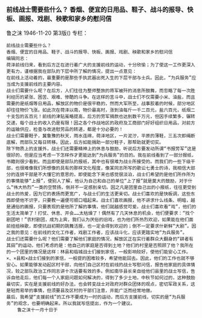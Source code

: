 ### 前线战士需要些什么？  香烟、便宜的日用品、鞋子、战斗的报导、快板、画报、戏剧、秧歌和家乡的慰问信
鲁之沫
1946-11-20
第3版()
专栏：

    前线战士需要些什么？
    香烟、便宜的日用品、鞋子、战斗的报导、快板、画报、戏剧、秧歌和家乡的慰问信
    编辑同志：
    荷泽前线归来，看到后方正在进行着广大的支援前线的运动，十分欣愉；为了使这一工作更深入更有力，谨根据我在部队的下层中所了解的情况，提出一点意见：
    在前线上活动着的，最重要的是那些手执武器出死入生的下层干部与士兵。因此，“为兵服务”应当成为支援前线的主要内容。
    战士们需要什么呢？在后方，人们往往为整师整旅的蒋军被歼的消息所鼓舞，而忽略了每一次胜利经历的紧张、困苦、艰难、惨酷的斗争。在这样的苦斗中，战士们不仅需要小米、油盐，而且需要的是纸烟等日用品，解放区的物价是很平稳的，然而大军所至，战事胶着的时候，部分地区却往往物价飞涨。如此次在荷泽以南，物价最高时，涨到油每斤一千二百元，盐六百元，纸烟二十支包的五百元！前线的津贴虽略提高，后方的劳军捐款也达到数千万元，但因手续繁多，辗转交递，每个战士的收入仍是有限！因之各个作战地区的政府及工商部门好好组织日用品，对前方的运输供应，检查与改进慰劳品的转递，都是十分必要的！
    战士们需要鞋子，冀鲁豫的秋天，雨水连绵，荷泽地区，一片泥泞，平原的薄鞋，三五次即绳断底解，而部队又每日转移。因此，后方如能捐助一部分鞋子，那帮助就更切实。
    除下物质上的支援外，战士们还需要精神上的休息与鼓励，听说后方要发动所谓“书报劳军”这是很好的，但是应当考虑一下怎样作才更能达到“为兵服务”的目的。我在前线看到了一部分报纸，书籍则很少看到。而且即使是部队的报纸，其中也有很难为战士所接受的。而我们的一些下级干部，也很难像我们所想像的具有的那样文化程度，像某同志所写的歌讼七勇士的诗，我相信大部分的连排干部是不大懂它的意思的，即使能念下来也感觉很淡泊，战士们希望的是他们所作所为的事情能够“上报”，使别人了解，他认为自己和自己的单位“上了报”就是莫大的鼓励，对于什么“伟大热烈”一类的空赞扬，倒并不一定感到亲切。因之凡是团里自己出的小报纸，往往更受到战士的热爱，因为它的表扬而更宽广，与战士们的生活更亲切。战士们喜欢的是快板调，这些东西即使他不识字，只要教一遍便可顺口唱起来。战士们喜欢画报，他不讲求什么线条、明暗，越是通俗的画报，只要表现的是他所了解的事情，他们就越感觉可爱。战士们喜欢看“戏”，他们的生活太简单了！打仗、休息、开会……太枯燥了！偶然有了几天休息的机会，他们便要求：“找个剧团吧！”农村剧团，成为上宾，我们认为厌俗的旧戏，也为他们所热烈欢迎，如果能在他们面前扭扭秧歌，即使抗战初期的跳舞活报，也一定会得到欢迎的；倒不一定要求什新鲜“大剧”。因之我的意见：在前线的文化工作者，戏剧工作者，应该战斗化，应该更踏实地“为兵服务”。
    战士们还需要什么呢？他们需要了解他们家庭的情况，解放区正在实行着群众大翻身的“耕者有其田”的运动，他们考虑的是：他自己的家庭是否得到土地？他们的村里是否照顾了他？我所在的一个团里的情况是这样：林县和临城战士们接到家信，一般影响较好，使他们能安心工作。×、×县和×战士们接到的家信，一般提的困难较多，希望他能回去。因此，他们的工作也就不够安心。如果能够发动起区村干部，向他们自己区村在前线的战士写慰问信，报告他家庭的具体情况，较之部队政治工作同志讲十次话要有效的多。例如南华县长亲自给他们县里的战士写信，告诉自他走后，他们每一个人家庭问题如何解决的，得到了多少土地，中秋节如何过的，这种鼓励最切实，实在是支援前线的好办法，也会转变战士对政府对群众团体的观点，密切军政关系，这是轻而易举的事情，但须要县及区村的干部们注意，并能广泛而经常地做。
    最后，我希望“支援前线”的工作不要成为一时的运动，而后方支援前线，切实的是“为兵服务”的观念，也要明确起来。所以我就写信提出，作为一个建议。
        鲁之沫十一月十日于
